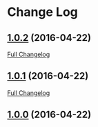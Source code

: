 # Change Log

## [1.0.2](https://github.com/nfantone/amqp-uri/tree/1.0.2) (2016-04-22)
[Full Changelog](https://github.com/nfantone/amqp-uri/compare/1.0.1...1.0.2)

## [1.0.1](https://github.com/nfantone/amqp-uri/tree/1.0.1) (2016-04-22)
[Full Changelog](https://github.com/nfantone/amqp-uri/compare/1.0.0...1.0.1)

## [1.0.0](https://github.com/nfantone/amqp-uri/tree/1.0.0) (2016-04-22)
